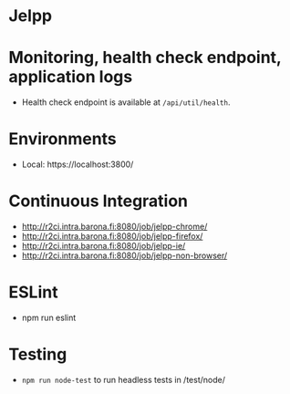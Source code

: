 Jelpp
=======
# Monitoring, health check endpoint, application logs
- Health check endpoint is available at `/api/util/health`.

# Environments
- Local: https://localhost:3800/

# Continuous Integration
- http://r2ci.intra.barona.fi:8080/job/jelpp-chrome/
- http://r2ci.intra.barona.fi:8080/job/jelpp-firefox/
- http://r2ci.intra.barona.fi:8080/job/jelpp-ie/
- http://r2ci.intra.barona.fi:8080/job/jelpp-non-browser/

# ESLint
- npm run eslint

# Testing
- `npm run node-test` to run headless tests in /test/node/